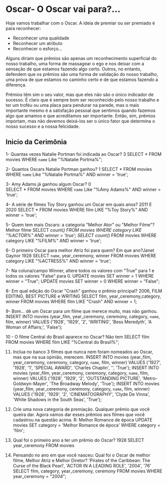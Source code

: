 # Oscar- O Oscar vai para?...


Hoje vamos trabalhar com o Oscar.
A ideia de premiar ou ser premiado é para reconhecer:
- Reconhecer uma qualidade
- Reconhecer um atributo
- Reconhecer o esforço... 

Alguns diriam que prêmios são apenas um reconhecimento superficial do nosso trabalho, uma forma de massagear o ego e nos deixar com a sensação de que estamos fazendo algo certo. Outros, no entanto, defendem que os prêmios são uma forma de validação do nosso trabalho, uma prova de que estamos no caminho certo e de que estamos fazendo a diferença.

Prêmios têm sim o seu valor, mas que eles não são o único indicador de sucesso. É claro que é sempre bom ser reconhecido pelo nosso trabalho e ter um troféu ou uma placa para pendurar na parede, mas o mais importante mesmo é a satisfação pessoal que sentimos quando fazemos algo que amamos e que acreditamos ser importante. Então, sim, prêmios importam, mas não devemos deixá-los ser o único fator que determina o nosso sucesso e a nossa felicidade.


<h2> Inicio da Cerimônia </h2>

1- Quantas vezes Natalie Portman foi indicada ao Oscar? 3
 SELECT * FROM movies WHERE `name` Like "%Natalie Portma%";

2- Quantos Oscars Natalie Portman ganhou? 1
 SELECT * FROM movies WHERE `name` Like "%Natalie Portma%" AND winner = 'true';

3- Amy Adams já ganhou algum Oscar? 0\
 SELECT * FROM movies WHERE `name` Like "%Amy Adams%" AND winner = 'true';	

4- A série de filmes Toy Story ganhou um Oscar em quais anos?  2011 E 2020
 SELECT * FROM movies WHERE film LIKE "%Toy Story%" AND winner = 'true';	
 
 5- Quem tem mais Oscars: a categoria "Melhor Ator" ou "Melhor Filme"? Melhor filme
  SELECT count(*) FROM movies WHERE category LIKE "%ACTOR%" AND winner = 'true';
  SELECT count(*) FROM movies WHERE category LIKE "%FILM%" AND winner = 'true';

6- O primeiro Oscar para melhor Atriz foi para quem? Em que ano?Janet Gaynor 1928
  SELECT `name`, year_ceremony, winner FROM movies WHERE category LIKE "%ACTRESS%" AND winner = 'true';

7- Na coluna/campo Winner, altere todos os valores com "True" para 1 e todos os valores "False" para 0.
  UPDATE  movies SET winner = 1 WHERE winner = "True"; 
  UPDATE  movies SET winner = 0 WHERE winner = "False";

8- Em qual edição do Oscar "Crash" ganhou o prêmio principal? 2006, FILM EDITING, BEST PICTURE e WRITING
 SELECT film, year_ceremony,category, winner FROM movies WHERE film LIKE "Crash" AND winner = 1;

9- Bom... dê um Oscar para um filme que merece muito, mas não ganhou.
  INSERT INTO movies (year_film, year_ceremony, ceremony, category, `name`, film, winner) VALUES ('1928', '1929', '2', 'WRITING', 'Bess Meredyth', 'A Woman of Affairs;', 'False');

10 - O filme Central do Brasil aparece no Oscar? Não tem
  SELECT film FROM movies WHERE film LIKE "%Central do Brasil%";

11) Inclua no banco 3 filmes que nunca nem foram nomeados ao Oscar, mas que na sua opinião, merecem.
   INSERT INTO movies (year_film, year_ceremony, ceremony, category, `name`, film, winner) VALUES ('1927', '1928', '1', 'SPECIAL AWARD', 'Charles Chaplin', '', 'True');
   INSERT INTO movies (year_film, year_ceremony, ceremony, category, `name`, film, winner) VALUES ('1928', '1929', '2', 'OUTSTANDING PICTURE', 'Metro-Goldwyn-Mayer', 'The Broadway Melody', 'True');
   INSERT INTO movies (year_film, year_ceremony, ceremony, category, `name`, film, winner) VALUES ('1928', '1929', '2', 'CINEMATOGRAPHY', 'Clyde De Vinna', 'White Shadows in the South Seas', 'True');

12) Crie uma nova categoria de premiação. Qualquer prêmio que você queira dar. Agora vamos dar esses prêmios aos filmes que você cadastrou na questão acima. R: Melhor Romance de época
   UPDATE movies SET category = 'Melhor Romance de época' WHERE category = 'film'; 

13) Qual foi o primeiro ano a ter um prêmio do Oscar? 1928
   SELECT year_ceremony FROM movies
 
14) Pensando no ano em que você nasceu: Qual foi o Oscar de melhor filme, Melhor Atriz e Melhor Diretor? 'Pirates of the Caribbean: The Curse of the Black Pearl', 'ACTOR IN A LEADING ROLE', '2004', '76'
    SELECT film, category, year_ceremony, ceremony FROM movies WHERE year_ceremony = "2004";

